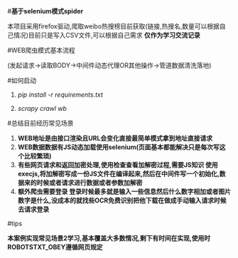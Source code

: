 #**基于selenium模式spider**

本项目采用firefox驱动,爬取weibo热搜榜目前获取(链接,热搜名,数量可以根据自己情况)目前只是写入CSV文件,可以根据自己需求
**仅作为学习交流记录**


#WEB爬虫模式基本流程

(发起请求->读取BODY->中间件动态代理OR其他操作->管道数据清洗落地)




#如何启动
1. *pip install -r requirements.txt*


2. *scrapy crawl  wb*




#总结目前经历常见场景

1. **WEB地址是由接口渲染且URL会变化直接最简单模式拿到地址直接请求**
2. **WEB数据数据有JS动态加载使用selenium(页面基本都能解决只是每次写这个比较繁琐)**
3. **有些网页请求和返回加密处理,使用检查查看加解密过程,需要JS知识
   使用execjs,将加解密写成一份JS文件在编译起来,然后在中间件写一个初始化,数据来的时候或者请求进行数据或者参数加解密**
4. **额外爬虫需要登录
   登录时候最多就是输入一些信息然后什么数字相加或者图片数字是什么,没成本的就找些OCR免费识别把他下载在做成手动输入请求时候去请求登录**




#tips

**本案例实现常见场景2学习,基本覆盖大多数情况,剩下有时间在实现,使用时ROBOTSTXT_OBEY遵循网页规定**

